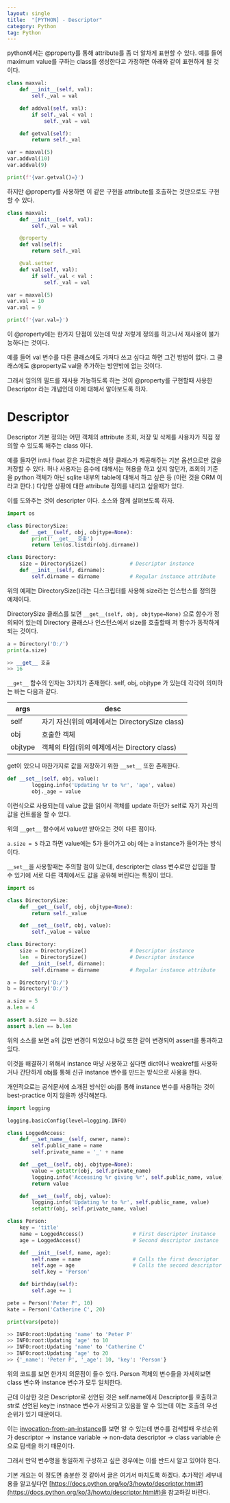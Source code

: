 ```yaml
---
layout: single
title:  "[PYTHON] - Descriptor"
category: Python
tag: Python
---
```


python에서는 @property를 통해 attribute를 좀 더 알차게 표현할 수 있다. 
예를 들어 maximum value를 구하는 class를 생성한다고 가정하면 아래와 같이 표현하게 될 것이다.

```python
class maxval:
    def __init__(self, val):
        self._val = val

    def addval(self, val):
        if self._val < val :
            self._val = val

    def getval(self):
        return self._val

var = maxval(5)
var.addval(10)
var.addval(9)

print(f'{var.getval()=}')
```

하지만 @property를 사용하면 이 같은 구현을 attribute를 호출하는 것만으로도 구현할 수 있다.

```python
class maxval:
    def __init__(self, val):
        self._val = val

    @property
    def val(self):
        return self._val

    @val.setter
    def val(self, val):
        if self._val < val :
            self._val = val

var = maxval(5)
var.val = 10
var.val = 9

print(f'{var.val=}')
```

이 @property에는 한가지 단점이 있는데 막상 저렇게 정의를 하고나서 재사용이 불가능하다는 것이다.

예를 들어 val 변수를 다른 클래스에도 가져다 쓰고 싶다고 하면 그건 방법이 없다. 그 클래스에도 @property로 val을 추가하는 방안밖에 없는 것이다.

그래서 임의의 필드를 재사용 가능하도록 하는 것이 @property를 구현할때 사용한 Descriptor 라는 개념인데 이에 대해서 알아보도록 하자.

# Descriptor
Descriptor 기본 정의는 어떤 객체의 attribute 조회, 저장 및 삭제를 사용자가 직접 정의할 수 있도록 해주는 class 이다.

예를 들자면 int나 float 같은 자료형은 해당 클래스가 제공해주는 기본 옵션으로만 값을 저장할 수 있다. 허나 사용자는 음수에 대해서는 허용을 하고 싶지 않던가, 조회의 기준을 python 객체가 아닌 sqlite 내부의 table에 대해서 하고 싶은 등 (이런 것을 ORM 이라고 한다.) 다양한 상황에 대한 attribute 정의를 내리고 싶을때가 있다.

이를 도와주는 것이 descripter 이다. 소스와 함께 살펴보도록 하자.

```python
import os

class DirectorySize:
    def __get__(self, obj, objtype=None):
        print('__get__ 호출')
        return len(os.listdir(obj.dirname))

class Directory:
    size = DirectorySize()              # Descriptor instance
    def __init__(self, dirname):
        self.dirname = dirname          # Regular instance attribute
```

위의 예제는 DirectorySize()라는 디스크립터를 사용해 size라는 인스턴스를 정의한 예제이다.

DirectorySize 클래스를 보면 `__get__(self, obj, objtype=None)` 으로 함수가 정의되어 있는데 Directory 클래스나 인스턴스에서 size를 호출할때 저 함수가 동작하게 되는 것이다.

```python
a = Directory('D:/')
print(a.size)

>> __get__ 호출
>> 16
```

`__get__` 함수의 인자는 3가지가 존재한다. self, obj, objtype 가 있는데 각각이 의미하는 바는 다음과 같다.

|args|desc|
|----|----|
|self|자기 자신(위의 예제에서는 DirectorySize class)|
|obj|호출한 객체|
|objtype|객체의 타입(위의 예제에서는 Directory class)|

get이 있으니 마찬가지로 값을 저장하기 위한 `__set__` 또한 존재한다.

```python
def __set__(self, obj, value):
        logging.info('Updating %r to %r', 'age', value)
        obj._age = value
```

이런식으로 사용되는데 value 값을 읽어서 객체를 update 하던가 self로 자기 자신의 값을 컨트롤을 할 수 있다.

위의 `__get__` 함수에서 value만 받아오는 것이 다른 점이다. 

`a.size = 5` 라고 하면 value에는 5가 들어가고 obj 에는 a instance가 들어가는 방식이다.

`__set__`을 사용할때는 주의할 점이 있는데, descripter는 class 변수로만 삽입을 할 수 있기에 서로 다른 객체에서도 값을 공유해 버린다는 특징이 있다.

```python
import os

class DirectorySize:
    def __get__(self, obj, objtype=None):
        return self._value

    def __set__(self, obj, value):
        self._value = value

class Directory:
    size = DirectorySize()              # Descriptor instance
    len  = DirectorySize()              # Descriptor instance
    def __init__(self, dirname):
        self.dirname = dirname          # Regular instance attribute

a = Directory('D:/')
b = Directory('D:/')

a.size = 5
a.len = 4

assert a.size == b.size
assert a.len == b.len
```

위의 소스를 보면 a의 값만 변경이 되었으나 b값 또한 같이 변경되어 assert를 통과하고 있다.

이것을 해결하기 위해서 instance 마냥 사용하고 싶다면 dict이나 weakref를 사용하거나 간단하게 obj를 통해 신규 instance 변수를 만드는 방식으로 사용을 한다.

개인적으로는 공식문서에 소개된 방식인 obj를 통해 instance 변수를 사용하는 것이 best-practice 이지 않을까 생각해본다.

```python
import logging

logging.basicConfig(level=logging.INFO)

class LoggedAccess:
    def __set_name__(self, owner, name):
        self.public_name = name
        self.private_name = '_' + name

    def __get__(self, obj, objtype=None):
        value = getattr(obj, self.private_name)
        logging.info('Accessing %r giving %r', self.public_name, value)
        return value

    def __set__(self, obj, value):
        logging.info('Updating %r to %r', self.public_name, value)
        setattr(obj, self.private_name, value)

class Person:
    key = 'title'
    name = LoggedAccess()                # First descriptor instance
    age = LoggedAccess()                 # Second descriptor instance

    def __init__(self, name, age):
        self.name = name                 # Calls the first descriptor
        self.age = age                   # Calls the second descriptor
        self.key = 'Person'

    def birthday(self):
        self.age += 1

pete = Person('Peter P', 10)
kate = Person('Catherine C', 20)

print(vars(pete))

>> INFO:root:Updating 'name' to 'Peter P'
>> INFO:root:Updating 'age' to 10
>> INFO:root:Updating 'name' to 'Catherine C'       
>> INFO:root:Updating 'age' to 20
>> {'_name': 'Peter P', '_age': 10, 'key': 'Person'}
```

위의 코드를 보면 한가지 의문점이 들수 있다. Person 객체의 변수들을 자세히보면 class 변수와 instance 변수가 모두 일치한다. 

근데 이상한 것은 Descriptor로 선언된 것은 self.name에서 Descriptor를 호출하고 str로 선언된 key는 instnace 변수가 사용되고 있음을 알 수 있는데 이는 호출의 우선 순위가 있기 때문이다.

이는 [invocation-from-an-instance](https://docs.python.org/ko/3/howto/descriptor.html#invocation-from-an-instance)를 보면 알 수 있는데 변수를 검색할때 우선순위가 descriptor -> instance variable -> non-data descriptor -> class variable 순으로 탐색을 하기 때문이다. 

그래서 만약 변수명을 동일하게 구성하고 싶은 경우에는 이를 반드시 알고 있어야 한다.

기본 개요는 이 정도면 충분한 것 같아서 글은 여기서 마치도록 하겠다. 추가적인 세부내용을 알고싶다면 [https://docs.python.org/ko/3/howto/descriptor.html#](https://docs.python.org/ko/3/howto/descriptor.html#)을 참고하길 바란다.

